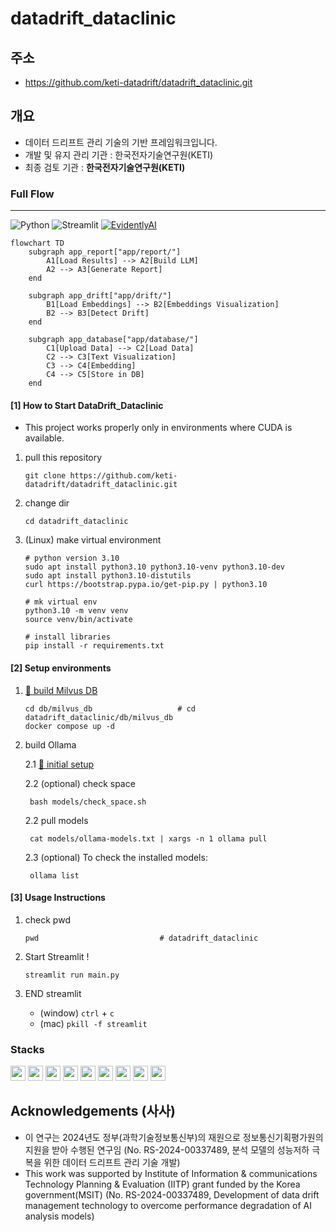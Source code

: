 # datadrift_dataclinic

## 주소
- https://github.com/keti-datadrift/datadrift_dataclinic.git

## 개요
- 데이터 드리프트 관리 기술의 기반 프레임워크입니다.
- 개발 및 유지 관리 기관 : 한국전자기술연구원(KETI)
- 최종 검토 기관 : __한국전자기술연구원(KETI)__

### Full Flow
--------
![Python](https://img.shields.io/badge/Python-3.10-blue?logo=python&logoColor=white) ![Streamlit](https://img.shields.io/badge/Streamlit-1.48.0-ff4b4b?logo=streamlit&logoColor=white) [![EvidentlyAI](https://img.shields.io/badge/EvidentlyAI-0.5.1-ed0302?logo=EvidentlyAI&logoColor=white)](https://github.com/evidentlyai/evidently/tree/v0.5.1)


```mermaid
flowchart TD
    subgraph app_report["app/report/"]
        A1[Load Results] --> A2[Build LLM]
        A2 --> A3[Generate Report]
    end

    subgraph app_drift["app/drift/"]
        B1[Load Embeddings] --> B2[Embeddings Visualization]
        B2 --> B3[Detect Drift]
    end

    subgraph app_database["app/database/"]
        C1[Upload Data] --> C2[Load Data]
        C2 --> C3[Text Visualization]
        C3 --> C4[Embedding]
        C4 --> C5[Store in DB]
    end
```


#### [1] How to Start DataDrift_Dataclinic 
- This project works properly only in environments where CUDA is available.

1. pull this repository
    ```
    git clone https://github.com/keti-datadrift/datadrift_dataclinic.git
    ```
2. change dir
    ```
    cd datadrift_dataclinic
    ```
3. (Linux) make virtual environment
    ```
    # python version 3.10
    sudo apt install python3.10 python3.10-venv python3.10-dev
    sudo apt install python3.10-distutils
    curl https://bootstrap.pypa.io/get-pip.py | python3.10
    
    # mk virtual env
    python3.10 -m venv venv
    source venv/bin/activate

    # install libraries
    pip install -r requirements.txt
    ```

#### [2] Setup environments

1. [🔗 build Milvus DB](docs/build_milvusdb)
    ```
    cd db/milvus_db                   # cd datadrift_dataclinic/db/milvus_db
    docker compose up -d
    ```

2. build Ollama
    
    2.1 [🔗 initial setup](docs/build_ollama.md)
    
    2.2 (optional) check space

        bash models/check_space.sh

    2.2 pull models
        
        
        cat models/ollama-models.txt | xargs -n 1 ollama pull
        
    
    2.3 (optional) To check the installed models:
        
        
        ollama list
        

#### [3] Usage Instructions
1. check pwd
    ```
    pwd                           # datadrift_dataclinic
    ```
2. Start Streamlit !
    ```
    streamlit run main.py
    ```
3. END streamlit 

    - (window) `ctrl` + `c`
    - (mac) `pkill -f streamlit`

### Stacks
<img src="https://img.shields.io/badge/Python-3776AB?style=flat&logo=Python&logoColor=white" height="24"> <img src="https://img.shields.io/badge/Streamlit-FF4B4B?style=flat&logo=Streamlit&logoColor=white" height="24"> <img src="https://img.shields.io/badge/HTML5-E34F26?style=flat&logo=HTML5&logoColor=white" height="24"> <img src="https://img.shields.io/badge/CSS-663399?style=flat&logo=CSS&logoColor=white" height="24"> <img src="https://img.shields.io/badge/Milvus-00A1EA?style=flat&logo=Milvus&logoColor=white" height="24"> <img src="https://img.shields.io/badge/Ollama-000000?style=flat&logo=Ollama&logoColor=white" height="24"> <img src="https://img.shields.io/badge/LangChain-1C3C3C?style=flat&logo=LangChain&logoColor=white" height="24"> <img src="https://img.shields.io/badge/Pytorch-EE4C2C?style=flat&logo=Pytorch&logoColor=white" height="24"> <img src="https://img.shields.io/badge/HuggingFace-FFD21E?style=flat&logo=HuggingFace&logoColor=white" height="24">  


## Acknowledgements (사사)
- 이 연구는 2024년도 정부(과학기술정보통신부)의 재원으로 정보통신기획평가원의 지원을 받아 수행된 연구임 (No. RS-2024-00337489, 분석 모델의 성능저하 극복을 위한 데이터 드리프트 관리 기술 개발)
- This work was supported by Institute of Information & communications Technology Planning & Evaluation (IITP) grant funded by the Korea government(MSIT) (No. RS-2024-00337489, Development of data drift management technology to overcome performance degradation of AI analysis models)
